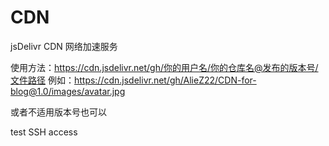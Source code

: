 # CDN
jsDelivr CDN 网络加速服务

使用方法：https://cdn.jsdelivr.net/gh/你的用户名/你的仓库名@发布的版本号/文件路径
例如：https://cdn.jsdelivr.net/gh/AlieZ22/CDN-for-blog@1.0/images/avatar.jpg

或者不适用版本号也可以

 

test SSH access